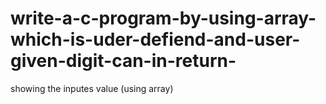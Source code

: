 # write-a-c-program-by-using-array-which-is-uder-defiend-and-user-given-digit-can-in-return-
showing the inputes value (using array)
